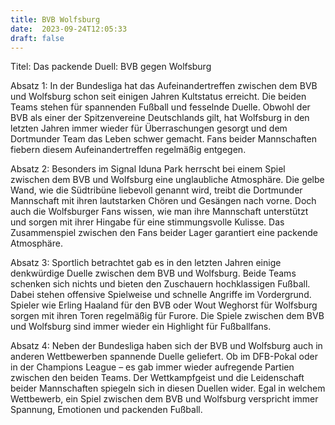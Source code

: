 ```yaml
---
title: BVB Wolfsburg
date:  2023-09-24T12:05:33
draft: false
---
```


Titel: Das packende Duell: BVB gegen Wolfsburg

Absatz 1: 
In der Bundesliga hat das Aufeinandertreffen zwischen dem BVB und Wolfsburg schon seit einigen Jahren Kultstatus erreicht. Die beiden Teams stehen für spannenden Fußball und fesselnde Duelle. Obwohl der BVB als einer der Spitzenvereine Deutschlands gilt, hat Wolfsburg in den letzten Jahren immer wieder für Überraschungen gesorgt und dem Dortmunder Team das Leben schwer gemacht. Fans beider Mannschaften fiebern diesem Aufeinandertreffen regelmäßig entgegen.

Absatz 2: 
Besonders im Signal Iduna Park herrscht bei einem Spiel zwischen dem BVB und Wolfsburg eine unglaubliche Atmosphäre. Die gelbe Wand, wie die Südtribüne liebevoll genannt wird, treibt die Dortmunder Mannschaft mit ihren lautstarken Chören und Gesängen nach vorne. Doch auch die Wolfsburger Fans wissen, wie man ihre Mannschaft unterstützt und sorgen mit ihrer Hingabe für eine stimmungsvolle Kulisse. Das Zusammenspiel zwischen den Fans beider Lager garantiert eine packende Atmosphäre.

Absatz 3: 
Sportlich betrachtet gab es in den letzten Jahren einige denkwürdige Duelle zwischen dem BVB und Wolfsburg. Beide Teams schenken sich nichts und bieten den Zuschauern hochklassigen Fußball. Dabei stehen offensive Spielweise und schnelle Angriffe im Vordergrund. Spieler wie Erling Haaland für den BVB oder Wout Weghorst für Wolfsburg sorgen mit ihren Toren regelmäßig für Furore. Die Spiele zwischen dem BVB und Wolfsburg sind immer wieder ein Highlight für Fußballfans.

Absatz 4: 
Neben der Bundesliga haben sich der BVB und Wolfsburg auch in anderen Wettbewerben spannende Duelle geliefert. Ob im DFB-Pokal oder in der Champions League – es gab immer wieder aufregende Partien zwischen den beiden Teams. Der Wettkampfgeist und die Leidenschaft beider Mannschaften spiegeln sich in diesen Duellen wider. Egal in welchem Wettbewerb, ein Spiel zwischen dem BVB und Wolfsburg verspricht immer Spannung, Emotionen und packenden Fußball.